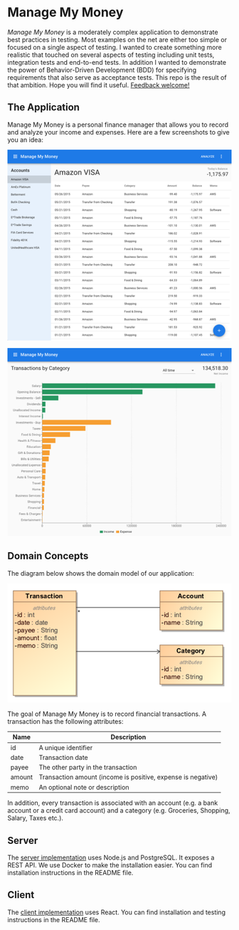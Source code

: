 # Manage My Money

_Manage My Money_ is a moderately complex application to demonstrate best
practices in testing. Most examples on the net are either too simple or focused
on a single aspect of testing. I wanted to create something more realistic that
touched on several aspects of testing including unit tests, integration tests
and end-to-end tests. In addition I wanted to demonstrate the power of
Behavior-Driven Development (BDD) for specifying requirements that also serve as
acceptance tests. This repo is the result of that ambition. Hope you will find
it useful. [Feedback welcome!](https://twitter.com/NareshJBhatia)

## The Application

Manage My Money is a personal finance manager that allows you to record and
analyze your income and expenses. Here are a few screenshots to give you an
idea:

![Accounts](assets/accounts.png)

![Analyze](assets/analyze.png)

## Domain Concepts

The diagram below shows the domain model of our application:

![Domain Model](assets/manage-my-money.png)

The goal of Manage My Money is to record financial transactions. A transaction
has the following attributes:

| Name   | Description                                                  |
| ------ | ------------------------------------------------------------ |
| id     | A unique identifier                                          |
| date   | Transaction date                                             |
| payee  | The other party in the transaction                           |
| amount | Transaction amount (income is positive, expense is negative) |
| memo   | An optional note or description                              |

In addition, every transaction is associated with an account (e.g. a bank
account or a credit card account) and a category (e.g. Groceries, Shopping,
Salary, Taxes etc.).

## Server

The [server implementation](./mmm-server) uses Node.js and PostgreSQL. It
exposes a REST API. We use Docker to make the installation easier. You can find
installation instructions in the README file.

## Client

The [client implementation](./mmm-client) uses React. You can find installation
and testing instructions in the README file.
